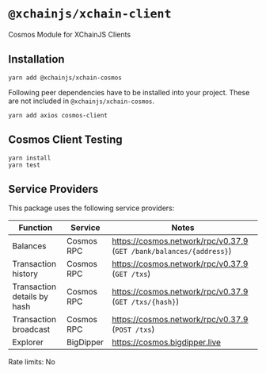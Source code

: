 # `@xchainjs/xchain-client`

Cosmos Module for XChainJS Clients

## Installation

```
yarn add @xchainjs/xchain-cosmos
```

Following peer dependencies have to be installed into your project. These are not included in `@xchainjs/xchain-cosmos`.

```
yarn add axios cosmos-client
```

## Cosmos Client Testing

```
yarn install
yarn test
```

## Service Providers

This package uses the following service providers:

| Function                    | Service    | Notes                                                               |
| --------------------------- | ---------- | ------------------------------------------------------------------- |
| Balances                    | Cosmos RPC | https://cosmos.network/rpc/v0.37.9 (`GET /bank/balances/{address}`) |
| Transaction history         | Cosmos RPC | https://cosmos.network/rpc/v0.37.9 (`GET /txs`)                     |
| Transaction details by hash | Cosmos RPC | https://cosmos.network/rpc/v0.37.9 (`GET /txs/{hash}`)              |
| Transaction broadcast       | Cosmos RPC | https://cosmos.network/rpc/v0.37.9 (`POST /txs`)                    |
| Explorer                    | BigDipper  | https://cosmos.bigdipper.live                                       |

Rate limits: No
